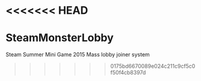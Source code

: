 <<<<<<< HEAD
=======
# SteamMonsterLobby
Steam Summer Mini Game 2015 Mass lobby joiner system
>>>>>>> 0175bd6670089e024c211c9cf5c0f50f4cb8397d
